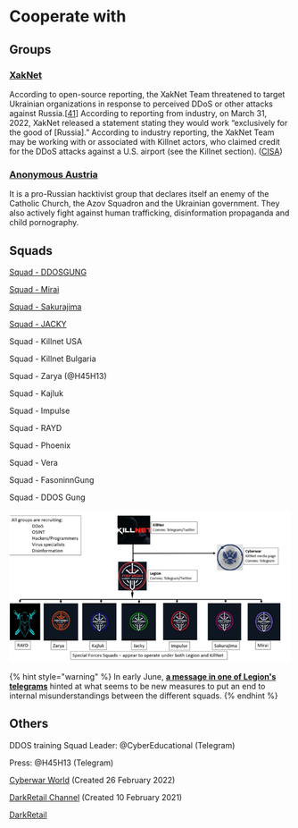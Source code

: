 # Cooperate with

## Groups

### [XakNet](broken-reference)

According to open-source reporting, the XakNet Team threatened to target Ukrainian organizations in response to perceived DDoS or other attacks against Russia.\[[41](https://therecord.media/russia-or-ukraine-hacking-groups-take-sides/)] According to reporting from industry, on March 31, 2022, XakNet released a statement stating they would work “exclusively for the good of \[Russia].” According to industry reporting, the XakNet Team may be working with or associated with Killnet actors, who claimed credit for the DDoS attacks against a U.S. airport (see the Killnet section). ([CISA](https://www.cisa.gov/uscert/ncas/alerts/aa22-110a))

### [Anonymous Austria](https://t.me/anonymousaustriakanal)

It is a pro-Russian hacktivist group that declares itself an enemy of the Catholic Church, the Azov Squadron and the Ukrainian government. They also actively fight against human trafficking, disinformation propaganda and child pornography.

## Squads

[Squad - DDOSGUNG](https://vk.cc/cdatmL)

[Squad - Mirai](https://vk.cc/cdasVy)

[Squad - Sakurajima](https://vk.cc/cdasS6)&#x20;

[Squad - JACKY](https://vk.cc/cdavcy)

Squad - Killnet USA

Squad - Killnet Bulgaria

Squad - Zarya (@H45H13)

Squad - Kajluk

Squad - Impulse

Squad - RAYD

Squad - Phoenix

Squad - Vera

Squad - FasoninnGung

Squad - DDOS Gung

![Cyberknown.medium](../../.gitbook/assets/imagen.png)

{% hint style="warning" %}
In early June, [**a message in one of Legion's telegrams**](https://t.me/ddos\_channel\_rus/286) hinted at what seems to be new measures to put an end to internal misunderstandings between the different squads.
{% endhint %}

## Others

DDOS training Squad Leader: @CyberEducational (Telegram)

Press: @H45H13 (Telegram)

[Cyberwar World](https://t.me/s/cyberwar\_world) (Created 26 February 2022)

[DarkRetail Channel](https://t.me/s/darkretail\_channel) (Created 10 February 2021)

[DarkRetail](https://t.me/darkretail)
